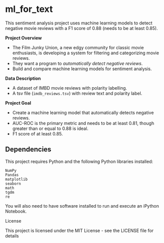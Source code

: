 # ml_for_text

This sentiment analysis project uses machine learning models to detect negative movie reviews with a F1 score of 0.88 (needs to be at least 0.85).

__Project Overview__
- The Film Junky Union, a new edgy community for classic movie enthusiasts, is developing a system for filtering and categorizing movie reviews.
- They want a program to *automatically detect negative reviews*.
- Build and compare machine learning models for sentiment analysis.

__Data Description__
- A dataset of IMBD movie reviews with polarity labelling.
- A tsv file (`imdb_reviews.tsv`) with review text and polarity label.

__Project Goal__
- Create a machine learning model that automatically detects negative reviews.
- AUC-ROC is the primary metric and needs to be at least 0.81, though greater than or equal to 0.88 is ideal.
- F1 score of at least 0.85.

## Dependencies
This project requires Python and the following Python libraries installed:

    NumPy
    Pandas
    matplotlib
    seaborn
    math
    tgdm
    re
    
You will also need to have software installed to run and execute an iPython Notebook.

License

This project is licensed under the MIT License - see the LICENSE file for details

